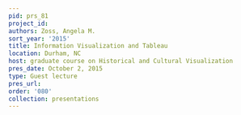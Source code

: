 ```yaml
---
pid: prs_81
project_id: 
authors: Zoss, Angela M.
sort_year: '2015'
title: Information Visualization and Tableau
location: Durham, NC
host: graduate course on Historical and Cultural Visualization
pres_date: October 2, 2015
type: Guest lecture
pres_url: 
order: '080'
collection: presentations
---
```

